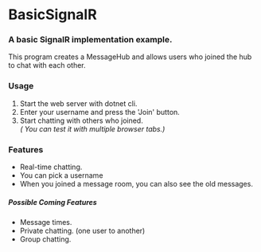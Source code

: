 # BasicSignalR
<h3>A basic SignalR implementation example.</h3>

<p>This program creates a MessageHub and allows users who joined the hub to chat with each other.</p>

<h3>Usage</h3>

<ol>
  <li>Start the web server with dotnet cli.</li>
  <li>Enter your username and press the 'Join' button.</li>
  <li>Start chatting with others who joined.</li>
  <i>( You can test it with multiple browser tabs.)</i>
</ol>

<h3>Features</h3>
<ul>
  <li> Real-time chatting.</li>
  <li> You can pick a username </li>
  <li> When you joined a message room, you can also see the old messages.</li>
</ul>

<h5> Possible Coming Features</h5>
<ul>
  <li> Message times.</li>
  <li> Private chatting. (one user to another)</li>
  <li> Group chatting.</li>
</ul>
